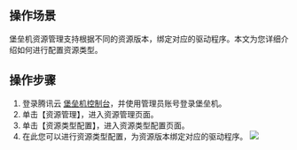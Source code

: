 ## 操作场景

堡垒机资源管理支持根据不同的资源版本，绑定对应的驱动程序。本文为您详细介绍如何进行配置资源类型。


## 操作步骤



1. 登录腾讯云 [堡垒机控制台](https://console.cloud.tencent.com/cds/dasb)，并使用管理员账号登录堡垒机。
2. 单击【资源管理】，进入资源管理页面。
3. 单击【资源类型配置】，进入资源类型配置页面。
4. 在此您可以进行资源类型配置，为资源版本绑定对应的驱动程序。
![](https://main.qcloudimg.com/raw/2d12c9e990f8e7766a02caee564c84d7.png)

